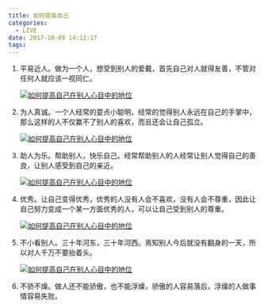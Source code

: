 ```yaml
---
title: 如何提高自己
categories:
  - LIVE
date: 2017-10-09 14:12:17
tags:
---
```




1.  平易近人。做为一个人，想受到别人的爱戴，首先自己对人就得友善，不管对任何人就应该一视同仁。

     [![如何提高自己在别人心目中的地位](http://h.hiphotos.baidu.com/exp/w=500/sign=bffada058218367aad897fdd1e728b68/279759ee3d6d55fbbd50610a69224f4a20a4dd03.jpg)](http://jingyan.baidu.com/album/0320e2c1cc85031b87507b90.html?picindex=2)

2.  为人真诚。一个人经常的耍点小聪明，经常的觉得别人永远在自己的手掌中，那么这样的人不仅赢不了别人的喜欢，而且还会让自己孤立。

     [![如何提高自己在别人心目中的地位](http://e.hiphotos.baidu.com/exp/w=500/sign=4a923f890e7b02080cc93fe152d8f25f/f7246b600c338744cf6c3850550fd9f9d72aa074.jpg)](http://jingyan.baidu.com/album/0320e2c1cc85031b87507b90.html?picindex=3)

3.  助人为乐。帮助别人，快乐自己。经常帮助别人的人经常让别人觉得自己的善良，让别人感受到自己的亲近。

     [![如何提高自己在别人心目中的地位](http://d.hiphotos.baidu.com/exp/w=500/sign=92e836d232d3d539c13d0fc30a87e927/7aec54e736d12f2ee23ab84c4bc2d562853568da.jpg)](http://jingyan.baidu.com/album/0320e2c1cc85031b87507b90.html?picindex=4)

4.  优秀。让自己变得优秀，优秀的人没有人会不喜欢，没有人会不尊重，因此让自己努力变成一个某一方面优秀的人，可以让自己受到别人的尊重。

     [![如何提高自己在别人心目中的地位](http://f.hiphotos.baidu.com/exp/w=500/sign=1b1aa99ebd014a90813e46bd99773971/a8ec8a13632762d0f20eb293a4ec08fa513dc6ed.jpg)](http://jingyan.baidu.com/album/0320e2c1cc85031b87507b90.html?picindex=5)

5.  不小看别人。三十年河东，三十年河西。焉知别人今后就没有翻身的一天，所以对人千万不要抬着头。

     [![如何提高自己在别人心目中的地位](http://g.hiphotos.baidu.com/exp/w=500/sign=82ac0b28309b033b2c88fcda25cf3620/8c1001e93901213fee8858f050e736d12f2e9566.jpg)](http://jingyan.baidu.com/album/0320e2c1cc85031b87507b90.html?picindex=6)

6.  不骄不燥。做人还不能骄傲，也不能浮燥，骄傲的人容易落后，浮燥的人做事情容易失败。
